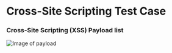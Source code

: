 # Cross-Site Scripting Test Case

### Cross-Site Scripting (XSS) Payload list

![Image of payload](https://ahictf.github.io/xsstestcase/imgs/payload.PNG)